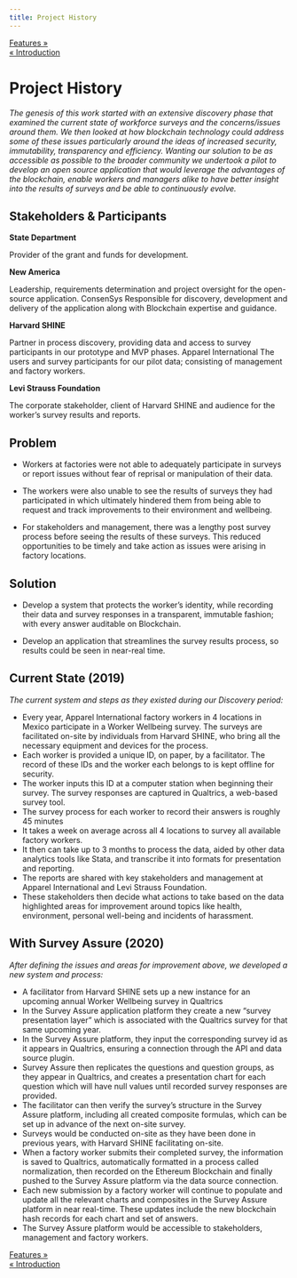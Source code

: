 ```yaml
---
title: Project History
---
```


<div class="navFlow">
  <div class="next"><a href="003-features.html">Features &raquo;</a></div>
  <div class="previous"><a href="index.html">&laquo; Introduction</a></div>
</div>

# Project History

*The genesis of this work started with an extensive discovery phase that examined the current state of workforce surveys and the concerns/issues around them.  We then looked at how blockchain technology could address some of these issues particularly around the ideas of increased security, immutability, transparency and efficiency.  Wanting our solution to be as accessible as possible to the broader community we undertook a pilot to develop an open source application that would leverage the advantages of the blockchain, enable workers and managers alike to have better insight into the results of surveys and be able to continuously evolve.*

## Stakeholders & Participants


**State Department**

Provider of the grant and funds for development.


**New America**

Leadership, requirements determination and project oversight for the open-source application.
ConsenSys
Responsible for discovery, development and delivery of the application along with Blockchain expertise and guidance.


**Harvard SHINE**

Partner in process discovery, providing data and access to survey participants in our prototype and MVP phases.
Apparel International
The users and survey participants for our pilot data; consisting of management and factory workers.


**Levi Strauss Foundation**

The corporate stakeholder, client of Harvard SHINE and audience for the worker’s survey results and reports.


## Problem

  * Workers at factories were not able to adequately participate in surveys or report issues without fear of reprisal or manipulation of their data.

  * The workers were also unable to see the results of surveys they had participated in which ultimately  hindered them from being able to request and track improvements to their environment and wellbeing.

  * For stakeholders and management, there was a lengthy post survey process before seeing the results of these surveys. This reduced opportunities to be timely and take action as issues were arising in factory locations.
  

## Solution

  * Develop a system that protects the worker’s identity, while recording their data and survey responses in a transparent, immutable fashion; with every answer auditable on Blockchain.

  * Develop an application that streamlines the survey results process, so results could be seen in near-real time.

## Current State (2019)
*The current system and steps as they existed during our Discovery period:*

  * Every year, Apparel International factory workers in 4 locations in Mexico participate in a Worker Wellbeing survey. 
The surveys are facilitated on-site by individuals from Harvard SHINE, who bring all the necessary equipment and devices for the process.
  * Each worker is provided a unique ID, on paper, by a facilitator. The record of these IDs and the worker each belongs to is kept offline for security.
  * The worker inputs this ID at a computer station when beginning their survey. The survey responses are captured in Qualtrics, a web-based survey tool.
  * The survey process for each worker to record their answers is roughly 45 minutes
  * It takes a week on average across all 4 locations to survey all available factory workers.
  * It then can take up to 3 months to process the data, aided by other data analytics tools like Stata, and transcribe it into formats for presentation and reporting.
  * The reports are shared with key stakeholders and management at Apparel International and Levi Strauss Foundation.
  * These stakeholders then decide what actions to take based on the data highlighted areas for improvement around topics like health, environment, personal well-being and incidents of harassment.



## With Survey Assure (2020)
*After defining the issues and areas for improvement above, we developed a new system and process:*

  * A facilitator from Harvard SHINE sets up a new instance for an upcoming annual Worker Wellbeing survey in Qualtrics
  * In the Survey Assure application platform they create a new “survey presentation layer” which is associated with the Qualtrics survey for that same upcoming year.
  * In the Survey Assure platform, they input the corresponding survey id as it appears in Qualtrics, ensuring a connection through the API and data source plugin.
  * Survey Assure  then replicates the questions and question groups, as they appear in Qualtrics, and creates a presentation chart for each question which will have null values until recorded survey responses are provided.
  * The facilitator can then verify the survey’s structure in the Survey Assure platform, including all created composite formulas, which can be set up in advance of the next on-site survey.
  * Surveys would be conducted on-site as they have been done in previous years, with Harvard SHINE facilitating on-site.
  * When a factory worker submits their completed survey, the information is saved to Qualtrics, automatically formatted in a process called normalization, then recorded on the Ethereum Blockchain and finally pushed to the Survey Assure platform via the data source connection.
  * Each new submission by a factory worker will continue to populate and update all the relevant charts and composites in the Survey Assure platform in near real-time. These updates include the new blockchain hash records for each chart and set of answers.
  * The Survey Assure platform would be accessible to stakeholders, management and factory workers.


<div class="navFlow navBottom">
  <div class="next"><a href="003-features.html">Features &raquo;</a></div>
  <div class="previous"><a href="index.html">&laquo; Introduction</a></div>
</div>